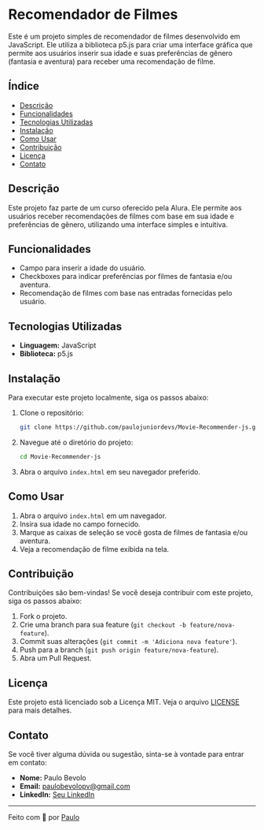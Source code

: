 # Recomendador de Filmes

Este é um projeto simples de recomendador de filmes desenvolvido em JavaScript. Ele utiliza a biblioteca p5.js para criar uma interface gráfica que permite aos usuários inserir sua idade e suas preferências de gênero (fantasia e aventura) para receber uma recomendação de filme.

## Índice

- [Descrição](#descrição)
- [Funcionalidades](#funcionalidades)
- [Tecnologias Utilizadas](#tecnologias-utilizadas)
- [Instalação](#instalação)
- [Como Usar](#como-usar)
- [Contribuição](#contribuição)
- [Licença](#licença)
- [Contato](#contato)

## Descrição

Este projeto faz parte de um curso oferecido pela Alura. Ele permite aos usuários receber recomendações de filmes com base em sua idade e preferências de gênero, utilizando uma interface simples e intuitiva.

## Funcionalidades

- Campo para inserir a idade do usuário.
- Checkboxes para indicar preferências por filmes de fantasia e/ou aventura.
- Recomendação de filmes com base nas entradas fornecidas pelo usuário.

## Tecnologias Utilizadas

- **Linguagem:** JavaScript
- **Biblioteca:** p5.js

## Instalação

Para executar este projeto localmente, siga os passos abaixo:

1. Clone o repositório:
    ```sh
    git clone https://github.com/paulojuniordevs/Movie-Recommender-js.git
    ```
2. Navegue até o diretório do projeto:
    ```sh
    cd Movie-Recommender-js
    ```
3. Abra o arquivo `index.html` em seu navegador preferido.

## Como Usar

1. Abra o arquivo `index.html` em um navegador.
2. Insira sua idade no campo fornecido.
3. Marque as caixas de seleção se você gosta de filmes de fantasia e/ou aventura.
4. Veja a recomendação de filme exibida na tela.

## Contribuição

Contribuições são bem-vindas! Se você deseja contribuir com este projeto, siga os passos abaixo:

1. Fork o projeto.
2. Crie uma branch para sua feature (`git checkout -b feature/nova-feature`).
3. Commit suas alterações (`git commit -m 'Adiciona nova feature'`).
4. Push para a branch (`git push origin feature/nova-feature`).
5. Abra um Pull Request.

## Licença

Este projeto está licenciado sob a Licença MIT. Veja o arquivo [LICENSE](LICENSE) para mais detalhes.

## Contato

Se você tiver alguma dúvida ou sugestão, sinta-se à vontade para entrar em contato:

- **Nome:** Paulo Bevolo
- **Email:** paulobevolopv@gmail.com
- **LinkedIn:** [Seu LinkedIn]([https://www.linkedin.com/in/seu-usuario](https://www.linkedin.com/in/paulo-bevolo-691a72309/))

---

Feito com 💙 por [Paulo](https://github.com/paulojuniordevs)
